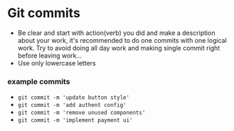 
# Git commits
- Be clear and start with action(verb) you did and make a description about your work, it's recommended to do one commits with one logical work. Try to avoid doing all day work and making single commit right before leaving work...
- Use only lowercase letters 

### example commits

- `git commit -m 'update button style'` 
- `git commit -m 'add authent config'`
- `git commit -m 'remove unused components'`
- `git commit -m 'implement payment ui'`
